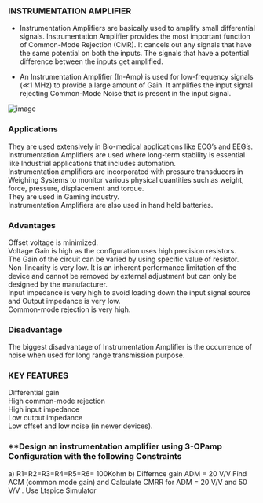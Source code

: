 ### **INSTRUMENTATION AMPLIFIER**

- Instrumentation Amplifiers are basically used to amplify small differential signals. Instrumentation Amplifier provides the most important function of Common-Mode Rejection (CMR). It cancels out any signals that have the same potential on both the inputs. The signals that have a potential difference between the inputs get amplified.

- An Instrumentation Amplifier (In-Amp) is used for low-frequency signals (≪1 MHz) to provide a large amount of Gain. It amplifies the input signal rejecting Common-Mode Noise that is present in the input signal.

![image](https://github.com/user-attachments/assets/81176071-d497-4995-9fa1-10fe4a0b5ec3)

### **Applications**

They are used extensively in Bio-medical applications like ECG’s and EEG’s.<br>
Instrumentation Amplifiers are used where long-term stability is essential like Industrial applications that includes automation.<br>
Instrumentation amplifiers are incorporated with pressure transducers in Weighing Systems to monitor various physical quantities such as weight, force, pressure, displacement and torque.<br>
They are used in Gaming industry.<br>
Instrumentation Amplifiers are also used in hand held batteries.<br>

### **Advantages**

Offset voltage is minimized.<br>
Voltage Gain is high as the configuration uses high precision resistors.<br>
The Gain of the circuit can be varied by using specific value of resistor.<br>
Non-linearity is very low. It is an inherent performance limitation of the device and cannot be removed by external adjustment but can only be designed by the manufacturer.<br>
Input impedance is very high to avoid loading down the input signal source and Output impedance is very low.<br>
Common-mode rejection is very high.<br>

### **Disadvantage**

The biggest disadvantage of Instrumentation Amplifier is the occurrence of noise when used for long range transmission purpose.<br>

### **KEY FEATURES**

Differential gain<br>
High common-mode rejection<br>
High input impedance<br>
Low output impedance<br>
Low offset and low noise (in newer devices).<br>


### **Design an instrumentation amplifier using 3-OPamp Configuration with the following Constraints
a) R1=R2=R3=R4=R5=R6= 100Kohm
b) Differnce gain ADM = 20 V/V
Find ACM (common mode gain) and Calculate CMRR for ADM = 20 V/V   and 50 V/V . Use Ltspice Simulator 

